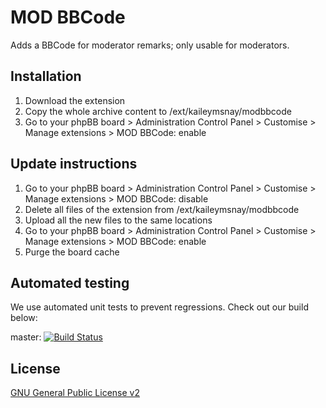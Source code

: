 # MOD BBCode

Adds a BBCode for moderator remarks; only usable for moderators.

## Installation

1. Download the extension
2. Copy the whole archive content to /ext/kaileymsnay/modbbcode
3. Go to your phpBB board > Administration Control Panel > Customise > Manage extensions > MOD BBCode: enable

## Update instructions

1. Go to your phpBB board > Administration Control Panel > Customise > Manage extensions > MOD BBCode: disable
2. Delete all files of the extension from /ext/kaileymsnay/modbbcode
3. Upload all the new files to the same locations
4. Go to your phpBB board > Administration Control Panel > Customise > Manage extensions > MOD BBCode: enable
5. Purge the board cache

## Automated testing

We use automated unit tests to prevent regressions. Check out our build below:

master: [![Build Status](https://github.com/kaileymsnay/modbbcode/workflows/Tests/badge.svg)](https://github.com/kaileymsnay/modbbcode/actions)

## License

[GNU General Public License v2](license.txt)

